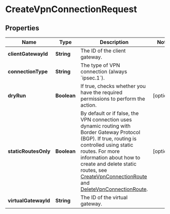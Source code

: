 

# CreateVpnConnectionRequest


## Properties

| Name | Type | Description | Notes |
|------------ | ------------- | ------------- | -------------|
|**clientGatewayId** | **String** | The ID of the client gateway. |  |
|**connectionType** | **String** | The type of VPN connection (always &#x60;ipsec.1&#x60;). |  |
|**dryRun** | **Boolean** | If true, checks whether you have the required permissions to perform the action. |  [optional] |
|**staticRoutesOnly** | **Boolean** | By default or if false, the VPN connection uses dynamic routing with Border Gateway Protocol (BGP). If true, routing is controlled using static routes. For more information about how to create and delete static routes, see [CreateVpnConnectionRoute](#createvpnconnectionroute) and [DeleteVpnConnectionRoute](#deletevpnconnectionroute). |  [optional] |
|**virtualGatewayId** | **String** | The ID of the virtual gateway. |  |



